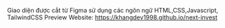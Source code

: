 Giao diện được cắt từ Figma sử dụng các ngôn ngữ HTML,CSS,Javascript, TailwindCSS
Preview Website: https://khangdev1998.github.io/next-invest


